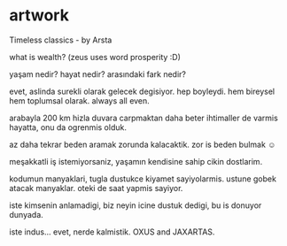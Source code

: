 # artwork
Timeless classics - by Arsta

what is wealth? (zeus uses word prosperity :D)


yaşam nedir? hayat nedir? arasındaki fark nedir?

evet, aslinda surekli olarak gelecek degisiyor. hep boyleydi. hem bireysel hem toplumsal olarak. always all even.


arabayla 200 km hizla duvara carpmaktan daha beter ihtimaller de varmis hayatta, onu da ogrenmis olduk. 

az daha tekrar beden aramak zorunda kalacaktik. zor is beden bulmak ☺

meşakkatli iş istemiyorsaniz, yaşamın kendisine sahip cikin dostlarim.

kodumun manyaklari, tugla dustukce kiyamet sayiyolarmis. ustune gobek atacak manyaklar. oteki de saat yapmis sayiyor.

iste kimsenin anlamadigi, biz neyin icine dustuk dedigi, bu is donuyor dunyada.

iste indus... evet, nerde kalmistik. OXUS and JAXARTAS.
